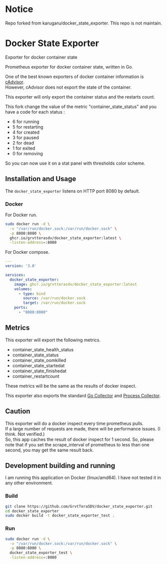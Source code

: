 
# Notice

Repo forked from karugaru/docker_state_exporter. This repo is not maintain.

# Docker State Exporter

Exporter for docker container state

Prometheus exporter for docker container state, written in Go.

One of the best known exporters of docker container information is [cAdvisor](https://github.com/google/cadvisor).\
However, cAdvisor does not export the state of the container.

This exporter will only export the container status and the restarts count.

This fork change the value of the metric "container_state_status" and you have a code for each status : 
 - 6 for running
 - 5 for restarting
 - 4 for created
 - 3 for paused
 - 2 for dead
 - 1 for exited
 - 0 for removing

So you can now use it on a stat panel with thresholds color scheme.

## Installation and Usage

The `docker_state_exporter` listens on HTTP port 8080 by default.

### Docker

For Docker run.

```bash
sudo docker run -d \
  -v "/var/run/docker.sock:/var/run/docker.sock" \
  -p 8080:8080 \
  ghcr.io/grvtterasdv/docker_state_exporter:latest \
  -listen-address=:8080
```

For Docker compose.

```yaml
---
version: '3.8'

services:
  docker_state_exporter:
    image: ghcr.io/grvtterasdv/docker_state_exporter:latest
    volumes:
      - type: bind
        source: /var/run/docker.sock
        target: /var/run/docker.sock
    ports:
      - "8080:8080"
```

## Metrics

This exporter will export the following metrics.

- container_state_health_status
- container_state_status
- container_state_oomkilled
- container_state_startedat
- container_state_finishedat
- container_restartcount

These metrics will be the same as the results of docker inspect.

This exporter also exports the standard
[Go Collector](https://pkg.go.dev/github.com/prometheus/client_golang/prometheus#NewGoCollector)
and [Process Collector](https://pkg.go.dev/github.com/prometheus/client_golang/prometheus#NewProcessCollector).

## Caution

This exporter will do a docker inspect every time prometheus pulls.\
If a large number of requests are made, there will be performance issues. (I think. Not verified.)\
So, this app caches the result of docker inspect for 1 second.
So, please note that if you set the scrape_interval of prometheus to less than one second, you may get the same result back.

## Development building and running

I am running this application on Docker (linux/amd64).
I have not tested it in any other environment.

### Build

```bash
git clone https://github.com/GrvtTeraSDV/docker_state_exporter.git
cd docker_state_exporter
sudo docker build -t docker_state_exporter_test .
```

### Run

```bash
sudo docker run -d \
  -v "/var/run/docker.sock:/var/run/docker.sock" \
  -p 8080:8080 \
  docker_state_exporter_test \
  -listen-address=:8080
```
